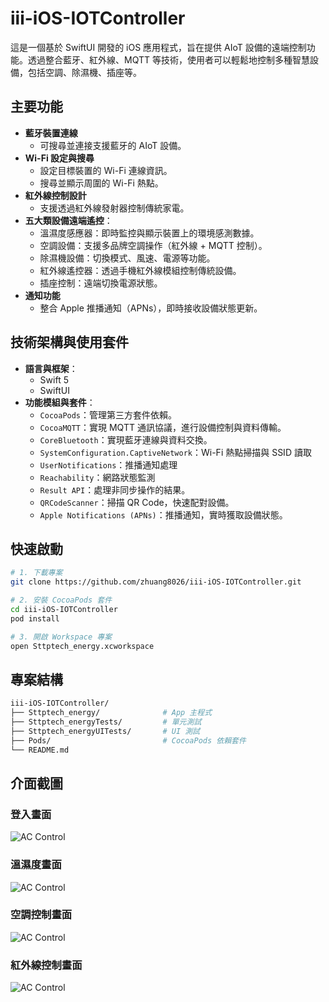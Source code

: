 # iii-iOS-IOTController

這是一個基於 SwiftUI 開發的 iOS 應用程式，旨在提供 AIoT 設備的遠端控制功能。透過整合藍牙、紅外線、MQTT 等技術，使用者可以輕鬆地控制多種智慧設備，包括空調、除濕機、插座等。

## 主要功能

- **藍牙裝置連線**
  - 可搜尋並連接支援藍牙的 AIoT 設備。
- **Wi-Fi 設定與搜尋**
  - 設定目標裝置的 Wi-Fi 連線資訊。
  - 搜尋並顯示周圍的 Wi-Fi 熱點。
- **紅外線控制設計**
  - 支援透過紅外線發射器控制傳統家電。
- **五大類設備遠端遙控**：
  - 溫濕度感應器：即時監控與顯示裝置上的環境感測數據。
  - 空調設備：支援多品牌空調操作（紅外線 + MQTT 控制）。
  - 除濕機設備：切換模式、風速、電源等功能。
  - 紅外線遙控器：透過手機紅外線模組控制傳統設備。
  - 插座控制：遠端切換電源狀態。
- **通知功能**
  - 整合 Apple 推播通知（APNs），即時接收設備狀態更新。

## 技術架構與使用套件

- **語言與框架**：
  - Swift 5
  - SwiftUI
- **功能模組與套件**：
  - `CocoaPods`：管理第三方套件依賴。
  - `CocoaMQTT`：實現 MQTT 通訊協議，進行設備控制與資料傳輸。
  - `CoreBluetooth`：實現藍牙連線與資料交換。
  - `SystemConfiguration.CaptiveNetwork`：Wi-Fi 熱點掃描與 SSID 讀取
  - `UserNotifications`：推播通知處理
  - `Reachability`：網路狀態監測
  - `Result API`：處理非同步操作的結果。
  - `QRCodeScanner`：掃描 QR Code，快速配對設備。
  - `Apple Notifications (APNs)`：推播通知，實時獲取設備狀態。

## 快速啟動

```bash
# 1. 下載專案
git clone https://github.com/zhuang8026/iii-iOS-IOTController.git

# 2. 安裝 CocoaPods 套件
cd iii-iOS-IOTController
pod install

# 3. 開啟 Workspace 專案
open Sttptech_energy.xcworkspace
```

## 專案結構

```bash
iii-iOS-IOTController/
├── Sttptech_energy/              # App 主程式
├── Sttptech_energyTests/         # 單元測試
├── Sttptech_energyUITests/       # UI 測試
├── Pods/                         # CocoaPods 依賴套件
└── README.md
```

## 介面截圖

### 登入畫面

![AC Control](Images/login.png)

### 溫濕度畫面

![AC Control](Images/temp.png)

### 空調控制畫面

![AC Control](Images/ac.png)

### 紅外線控制畫面

![AC Control](Images/remote.png)
